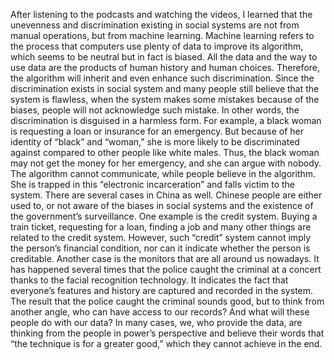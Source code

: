 After listening to the podcasts and watching the videos, I learned that the unevenness and discrimination existing in social systems are not from manual operations, but from machine learning. Machine learning refers to the process that computers use plenty of data to improve its algorithm, which seems to be neutral but in fact is biased. All the data and the way to use data are the products of human history and human choices. Therefore, the algorithm will inherit and even enhance such discrimination.
Since the discrimination exists in social system and many people still believe that the system is flawless, when the system makes some mistakes because of the biases, people will not acknowledge such mistake. In other words, the discrimination is disguised in a harmless form. For example, a black woman is requesting a loan or insurance for an emergency. But because of her identity of “black” and “woman,” she is more likely to be discriminated against compared to other people like white males. Thus, the black woman may not get the money for her emergency, and she can argue with nobody. The algorithm cannot communicate, while people believe in the algorithm. She is trapped in this “electronic incarceration” and falls victim to the system.
There are several cases in China as well. Chinese people are either used to, or not aware of the biases in social systems and the existence of the government’s surveillance. One example is the credit system. Buying a train ticket, requesting for a loan, finding a job and many other things are related to the credit system. However, such “credit” system cannot imply the person’s financial condition, nor can it indicate whether the person is creditable. Another case is the monitors that are all around us nowadays. It has happened several times that the police caught the criminal at a concert thanks to the facial recognition technology. It indicates the fact that everyone’s features and history are captured and recorded in the system. The result that the police caught the criminal sounds good, but to think from another angle, who can have access to our records? And what will these people do with our data? In many cases, we, who provide the data, are thinking from the people in power’s perspective and believe their words that “the technique is for a greater good,” which they cannot achieve in the end.
